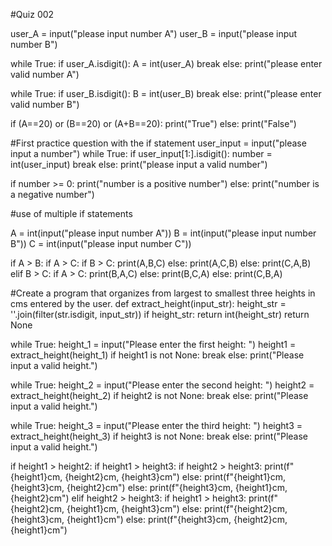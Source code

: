 #Quiz 002

user_A = input("please input number A")
user_B = input("please input number B")

while True:
    if user_A.isdigit():
        A = int(user_A)
        break
    else:
        print("please enter valid number A")

while True:
    if user_B.isdigit():
        B = int(user_B)
        break
    else:
        print("please enter valid number B")

if (A==20) or (B==20) or (A+B==20):
    print("True")
else:
    print("False")

#First practice question with the if statement
user_input = input("please input a number")
while True:
    if user_input[1:].isdigit():
        number = int(user_input)
        break
    else:
        print("please input a valid number")

if number >= 0:
    print("number is a positive number")
else:
    print("number is a negative number")

#use of multiple if statements

A = int(input("please input number A"))
B = int(input("please input number B"))
C = int(input("please input number C"))

if A > B:
    if A > C:
        if B > C:
            print(A,B,C)
        else:
            print(A,C,B)
    else:
        print(C,A,B)
elif B > C:
    if A > C:
        print(B,A,C)
    else:
        print(B,C,A)
else:
    print(C,B,A)

#Create a program that organizes from largest to smallest three heights in cms entered by the user.
def extract_height(input_str):
    height_str = ''.join(filter(str.isdigit, input_str))
    if height_str:
        return int(height_str)
    return None

while True:
    height_1 = input("Please enter the first height: ")
    height1 = extract_height(height_1)
    if height1 is not None:
        break
    else:
        print("Please input a valid height.")

while True:
    height_2 = input("Please enter the second height: ")
    height2 = extract_height(height_2)
    if height2 is not None:
        break
    else:
        print("Please input a valid height.")

while True:
    height_3 = input("Please enter the third height: ")
    height3 = extract_height(height_3)
    if height3 is not None:
        break
    else:
        print("Please input a valid height.")

if height1 > height2:
    if height1 > height3:
        if height2 > height3:
            print(f"{height1}cm, {height2}cm, {height3}cm")
        else:
            print(f"{height1}cm, {height3}cm, {height2}cm")
    else:
        print(f"{height3}cm, {height1}cm, {height2}cm")
elif height2 > height3:
    if height1 > height3:
        print(f"{height2}cm, {height1}cm, {height3}cm")
    else:
        print(f"{height2}cm, {height3}cm, {height1}cm")
else:
    print(f"{height3}cm, {height2}cm, {height1}cm")
